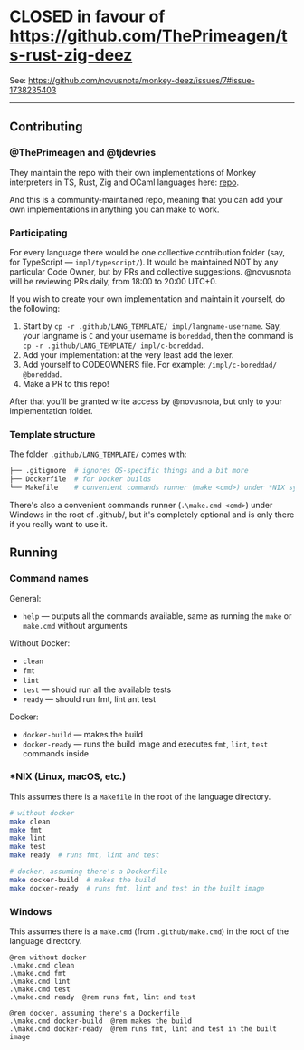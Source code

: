 # CLOSED in favour of https://github.com/ThePrimeagen/ts-rust-zig-deez

See: https://github.com/novusnota/monkey-deez/issues/7#issue-1738235403

---

## Contributing

### @ThePrimeagen and @tjdevries

They maintain the repo with their own implementations of Monkey interpreters in TS, Rust, Zig and OCaml languages here: [repo](https://github.com/ThePrimeagen/ts-rust-zig-deez).

And this is a community-maintained repo, meaning that you can add your own implementations in anything you can make to work.

### Participating

For every language there would be one collective contribution folder (say, for TypeScript — `impl/typescript/`). It would be maintained NOT by any particular Code Owner, but by PRs and collective suggestions. @novusnota will be reviewing PRs daily, from 18:00 to 20:00 UTC+0.

If you wish to create your own implementation and maintain it yourself, do the following:

1. Start by `cp -r .github/LANG_TEMPLATE/ impl/langname-username`. Say, your langname is `C` and your username is `boreddad`, then the command is `cp -r .github/LANG_TEMPLATE/ impl/c-boreddad`.
2. Add your implementation: at the very least add the lexer.
3. Add yourself to CODEOWNERS file. For example: `/impl/c-boreddad/  @boreddad`.
4. Make a PR to this repo!

After that you'll be granted write access by @novusnota, but only to your implementation folder.

### Template structure

The folder `.github/LANG_TEMPLATE/` comes with:

```bash
├── .gitignore  # ignores OS-specific things and a bit more
├── Dockerfile  # for Docker builds
└── Makefile    # convenient commands runner (make <cmd>) under *NIX systems
```

There's also a convenient commands runner (`.\make.cmd <cmd>`) under Windows in the root of .github/, but it's completely optional and is only there if you really want to use it.

## Running

### Command names

General:

- `help` — outputs all the commands available, same as running the `make` or `make.cmd` without arguments

Without Docker:

- `clean`
- `fmt`
- `lint`
- `test` — should run all the available tests
- `ready` — should run fmt, lint ant test

Docker:

- `docker-build` — makes the build
- `docker-ready` — runs the build image and executes `fmt`, `lint`, `test` commands inside


### *NIX (Linux, macOS, etc.)

This assumes there is a `Makefile` in the root of the language directory.

```bash
# without docker
make clean
make fmt
make lint
make test
make ready  # runs fmt, lint and test

# docker, assuming there's a Dockerfile
make docker-build  # makes the build
make docker-ready  # runs fmt, lint and test in the built image
```

### Windows

This assumes there is a `make.cmd` (from `.github/make.cmd`) in the root of the language directory.

```batchfile
@rem without docker
.\make.cmd clean
.\make.cmd fmt
.\make.cmd lint
.\make.cmd test
.\make.cmd ready  @rem runs fmt, lint and test

@rem docker, assuming there's a Dockerfile
.\make.cmd docker-build  @rem makes the build
.\make.cmd docker-ready  @rem runs fmt, lint and test in the built image
```
